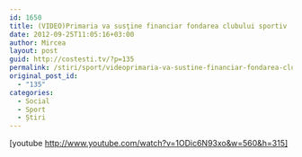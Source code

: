 ```yaml
---
id: 1650
title: (VIDEO)Primaria va susţine financiar fondarea clubului sportiv
date: 2012-09-25T11:05:16+03:00
author: Mircea
layout: post
guid: http://costesti.tv/?p=135
permalink: /stiri/sport/videoprimaria-va-sustine-financiar-fondarea-clubului-sportiv/
original_post_id:
  - "135"
categories:
  - Social
  - Sport
  - Știri
---
```

[youtube http://www.youtube.com/watch?v=1ODic6N93xo&w=560&h=315]